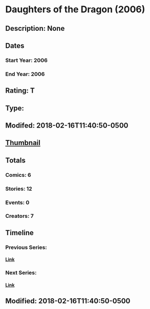 # Daughters of the Dragon (2006)
## Description: None
## Dates
### Start Year: 2006
### End Year: 2006
## Rating: T
## Type: 
## Modifed: 2018-02-16T11:40:50-0500
## [Thumbnail](http://i.annihil.us/u/prod/marvel/i/mg/1/60/5a87097a76990.jpg)
## Totals
### Comics: 6
### Stories: 12
### Events: 0
### Creators: 7
## Timeline
### Previous Series: 
#### [Link]()
### Next Series: 
#### [Link]()
## Modified: 2018-02-16T11:40:50-0500